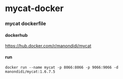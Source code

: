 # mycat-docker

### mycat dockerfile
 
#### dockerhub
https://hub.docker.com/r/manondidi/mycat  

#### run

``` 
docker run --name mycat -p 8066:8066 -p 9066:9066 -d manondidi/mycat:1.6.7.5
```
